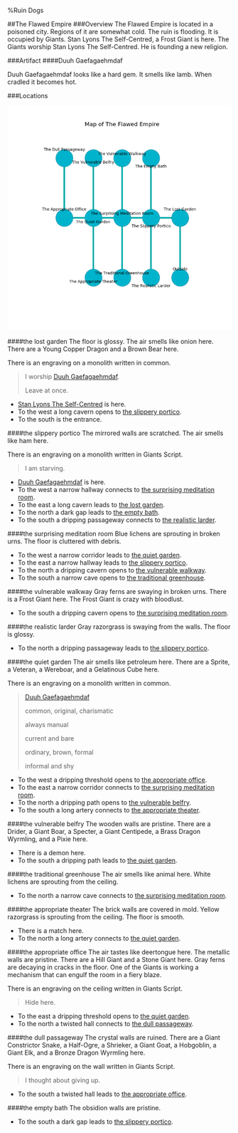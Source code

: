 %Ruin Dogs

##The Flawed Empire
###Overview
The Flawed Empire is located in a poisoned city. Regions of it are somewhat cold. The ruin is flooding. It is occupied by Giants. <a name="Stan-Lyons-The-Self-Centred"></a>Stan Lyons The Self-Centred, a Frost Giant is here. The Giants worship Stan Lyons The Self-Centred. He  is founding a new religion. 



###Artifact
####<a name="Duuh-Gaefagaehmdaf"></a>Duuh Gaefagaehmdaf


Duuh Gaefagaehmdaf looks like a hard gem. It smells like lamb. When cradled it becomes hot. 





###Locations


![](../v2/images/The-Flawed-Empire.png)

####<a name="the-lost-garden"></a>the lost garden
The floor is glossy. The air smells like onion here. There are a Young Copper Dragon and a Brown Bear here. 

There is an engraving on a monolith written in common. 

> I worship [Duuh Gaefagaehmdaf](#Duuh-Gaefagaehmdaf).
>
> Leave at once.
>


* [Stan Lyons The Self-Centred](#Stan-Lyons-The-Self-Centred) is here.
* To the west a long cavern opens to [the slippery portico](#the-slippery-portico).
* To the south is the entrance.


####<a name="the-slippery-portico"></a>the slippery portico
The mirrored walls are scratched. The air smells like ham here. 

There is an engraving on a monolith written in Giants Script. 

> I am starving.
>


* [Duuh Gaefagaehmdaf](#Duuh-Gaefagaehmdaf) is here.
* To the west a narrow hallway connects to [the surprising meditation room](#the-surprising-meditation-room).
* To the east a long cavern leads to [the lost garden](#the-lost-garden).
* To the north a dark gap leads to [the empty bath](#the-empty-bath).
* To the south a dripping passageway connects to [the realistic larder](#the-realistic-larder).


####<a name="the-surprising-meditation-room"></a>the surprising meditation room
Blue lichens are sprouting in broken urns. The floor is cluttered with debris. 



* To the west a narrow corridor leads to [the quiet garden](#the-quiet-garden).
* To the east a narrow hallway leads to [the slippery portico](#the-slippery-portico).
* To the north a dripping cavern opens to [the vulnerable walkway](#the-vulnerable-walkway).
* To the south a narrow cave opens to [the traditional greenhouse](#the-traditional-greenhouse).


####<a name="the-vulnerable-walkway"></a>the vulnerable walkway
Gray ferns are swaying in broken urns. There is a Frost Giant here. The Frost Giant is crazy with bloodlust. 



* To the south a dripping cavern opens to [the surprising meditation room](#the-surprising-meditation-room).


####<a name="the-realistic-larder"></a>the realistic larder
Gray razorgrass is swaying from the walls. The floor is glossy. 



* To the north a dripping passageway leads to [the slippery portico](#the-slippery-portico).


####<a name="the-quiet-garden"></a>the quiet garden
The air smells like petroleum here. There are a Sprite, a Veteran, a Wereboar, and a Gelatinous Cube here. 

There is an engraving on a monolith written in common. 

> [Duuh Gaefagaehmdaf](#Duuh-Gaefagaehmdaf)
>
> common, original, charismatic
>
> always manual
>
> current and bare
>
> ordinary, brown, formal
>
> informal and shy
>


* To the west a dripping threshold opens to [the appropriate office](#the-appropriate-office).
* To the east a narrow corridor connects to [the surprising meditation room](#the-surprising-meditation-room).
* To the north a dripping path opens to [the vulnerable belfry](#the-vulnerable-belfry).
* To the south a long artery connects to [the appropriate theater](#the-appropriate-theater).


####<a name="the-vulnerable-belfry"></a>the vulnerable belfry
The wooden walls are pristine. There are a Drider, a Giant Boar, a Specter, a Giant Centipede, a Brass Dragon Wyrmling, and a Pixie here. 



* There is a demon here.
* To the south a dripping path leads to [the quiet garden](#the-quiet-garden).


####<a name="the-traditional-greenhouse"></a>the traditional greenhouse
The air smells like animal here. White lichens are sprouting from the ceiling. 



* To the north a narrow cave connects to [the surprising meditation room](#the-surprising-meditation-room).


####<a name="the-appropriate-theater"></a>the appropriate theater
The brick walls are covered in mold. Yellow razorgrass is sprouting from the ceiling. The floor is smooth. 



* There is a match here.
* To the north a long artery connects to [the quiet garden](#the-quiet-garden).


####<a name="the-appropriate-office"></a>the appropriate office
The air tastes like deertongue here. The metallic walls are pristine. There are a Hill Giant and a Stone Giant here. Gray ferns are decaying in cracks in the floor. One of the Giants is working a mechanism that can engulf the room in a fiery blaze. 

There is an engraving on the ceiling written in Giants Script. 

> Hide here.
>


* To the east a dripping threshold opens to [the quiet garden](#the-quiet-garden).
* To the north a twisted hall connects to [the dull passageway](#the-dull-passageway).


####<a name="the-dull-passageway"></a>the dull passageway
The crystal walls are ruined. There are a Giant Constrictor Snake, a Half-Ogre, a Shrieker, a Giant Goat, a Hobgoblin, a Giant Elk, and a Bronze Dragon Wyrmling here. 

There is an engraving on the wall written in Giants Script. 

> I thought about giving up.
>


* To the south a twisted hall leads to [the appropriate office](#the-appropriate-office).


####<a name="the-empty-bath"></a>the empty bath
The obsidion walls are pristine. 



* To the south a dark gap leads to [the slippery portico](#the-slippery-portico).


